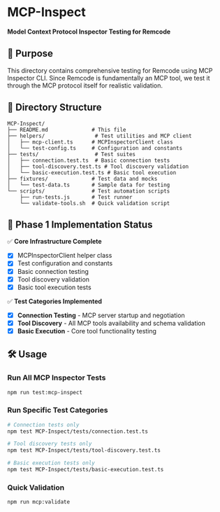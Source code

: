 # MCP-Inspect

**Model Context Protocol Inspector Testing for Remcode**

## 🎯 Purpose

This directory contains comprehensive testing for Remcode using MCP Inspector CLI. Since Remcode is fundamentally an MCP tool, we test it through the MCP protocol itself for realistic validation.

## 📁 Directory Structure

```
MCP-Inspect/
├── README.md              # This file
├── helpers/                # Test utilities and MCP client
│   ├── mcp-client.ts      # MCPInspectorClient class
│   └── test-config.ts     # Configuration and constants
├── tests/                  # Test suites
│   ├── connection.test.ts  # Basic connection tests
│   ├── tool-discovery.test.ts # Tool discovery validation
│   └── basic-execution.test.ts # Basic tool execution
├── fixtures/              # Test data and mocks
│   └── test-data.ts       # Sample data for testing
└── scripts/               # Test automation scripts
    ├── run-tests.js       # Test runner
    └── validate-tools.sh  # Quick validation script
```

## 🚀 Phase 1 Implementation Status

✅ **Core Infrastructure Complete**
- [x] MCPInspectorClient helper class
- [x] Test configuration and constants
- [x] Basic connection testing
- [x] Tool discovery validation
- [x] Basic tool execution tests

✅ **Test Categories Implemented**
- [x] **Connection Testing** - MCP server startup and negotiation
- [x] **Tool Discovery** - All MCP tools availability and schema validation
- [x] **Basic Execution** - Core tool functionality testing

## 🛠️ Usage

### Run All MCP Inspector Tests
```bash
npm run test:mcp-inspect
```

### Run Specific Test Categories
```bash
# Connection tests only
npm test MCP-Inspect/tests/connection.test.ts

# Tool discovery tests only  
npm test MCP-Inspect/tests/tool-discovery.test.ts

# Basic execution tests only
npm test MCP-Inspect/tests/basic-execution.test.ts
```

### Quick Validation
```bash
npm run mcp:validate
```